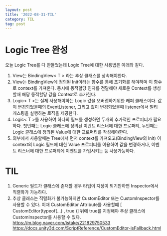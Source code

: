 ```yaml
---
layout: post
title: '2022-08-31-TIL'
category: TIL
tag: post
---
```


# Logic Tree 완성
오늘 Logic Tree를 다 만들었는데 Logic Tree에 대한 사용법은 아래와 같다.
1. View는 BindingView< T > 라는 추상 클래스를 상속해야한다.
2. View는 BindingView에 정의된 Init이라는 함수를 통해 초기화를 해야하며 이 함수로 context를 가져온다. 동시에 동적할당 인자를 전달해야 새로운 Context를 생성할때 해당 동적할당 값을 Context로 추가한다.
3. Logic< T >는 실제 사용해야하는 Logic 값을 오버랩하기위한 래퍼 클래스이다. 값이 변경되었을때의 EventListener, 그리고 값이 변경되었을때 listener에서 멀티 캐스팅을 실행하는 로직을 제공한다.
4. Logic< T >를 사용하여 하나의 필드를 생성하면 두개의 추가적인 프로퍼티가 필요하다. 첫번째는 Logic 클래스에 정의된 이벤트 리스너에 대한 프로퍼티, 두번째는 Logic 클래스에 정의된 Value에 대한 프로퍼티를 작성해야한다.
5. 외부에서 사용할때는 Tree에서 먼저 context를 가져오고(BindingView의 Init) 이 context의 Logic 필드에 대한 Value 프로퍼티를 이용하여 값을 변경하거나, 이벤트 리스너에 대한 프로퍼티에 이벤트를 가입시키는 등 사용가능하다.

# TIL
1. Generic 필드가 클래스에 존재할 경우 타입이 지정이 되기만하면 Inspector에서 직렬화가 가능하다.
2. 추상 클래스는 직렬화가 불가능하지만 CustomEditor 또는 CustomInspector를 사용할 수 있다. 이때 CustomEditor Attribute를 사용할떄 [ CustomEditor(typeof(...) , true )] 뒤에 true를 지정해야 추상 클래스에 CustomInspector를 사용할 수 있다.
<https://m.blog.naver.com/istake/221829750533>
<https://docs.unity3d.com/ScriptReference/CustomEditor-isFallback.html>


   
